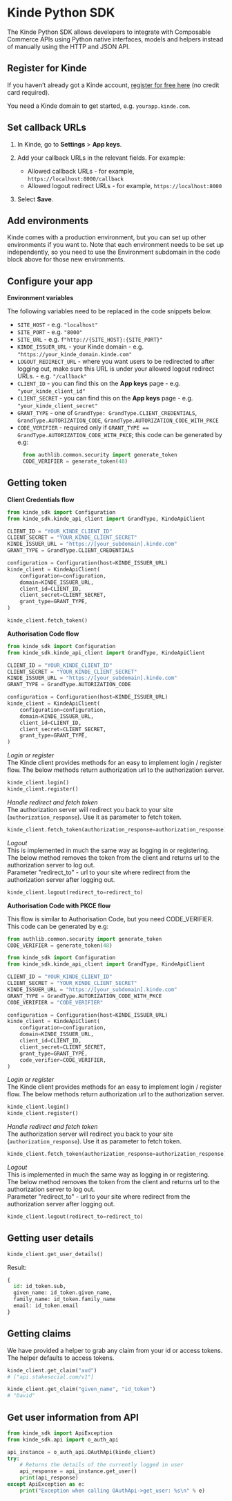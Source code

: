 # Kinde Python SDK

The Kinde Python SDK allows developers to integrate with Composable Commerce APIs using Python native interfaces, models and helpers instead of manually using the HTTP and JSON API.

## Register for Kinde

If you haven’t already got a Kinde account, [register for free here](http://app.kinde.com/register) (no credit card required).

You need a Kinde domain to get started, e.g. `yourapp.kinde.com`.



## Set callback URLs

1. In Kinde, go to **Settings** > **App keys**.
2. Add your callback URLs in the relevant fields. For example:

    - Allowed callback URLs - for example, `https://localhost:8000/callback`
    - Allowed logout redirect URLs - for example, `https://localhost:8000`

3. Select **Save**.

## Add environments

Kinde comes with a production environment, but you can set up other environments if you want to. Note that each environment needs to be set up independently, so you need to use the Environment subdomain in the code block above for those new environments.

## Configure your app

**Environment variables**

The following variables need to be replaced in the code snippets below.

-   `SITE_HOST` - e.g. `"localhost"`
-   `SITE_PORT` - e.g. `"8000"`
-   `SITE_URL` - e.g. `f"http://{SITE_HOST}:{SITE_PORT}"`
-   `KINDE_ISSUER_URL` - your Kinde domain - e.g. `"https://your_kinde_domain.kinde.com"`
-   `LOGOUT_REDIRECT_URL` - where you want users to be redirected to after logging out, make sure this URL is under your allowed logout redirect URLs. - e.g. `"/callback"`
-   `CLIENT_ID` - you can find this on the **App keys** page - e.g. `"your_kinde_client_id"`
-   `CLIENT_SECRET` - you can find this on the **App keys** page - e.g. `"your_kinde_client_secret"`
-   `GRANT_TYPE` - one of `GrandType: GrandType.CLIENT_CREDENTIALS`, `GrandType.AUTORIZATION_CODE`, `GrandType.AUTORIZATION_CODE_WITH_PKCE`
-   `CODE_VERIFIER` - required only if `GRANT_TYPE == GrandType.AUTORIZATION_CODE_WITH_PKCE`;
     this code can be generated by e.g:
```python
     from authlib.common.security import generate_token
     CODE_VERIFIER = generate_token(48)
```


## Getting token
**Client Credentials flow**

```python
from kinde_sdk import Configuration
from kinde_sdk.kinde_api_client import GrandType, KindeApiClient

CLIENT_ID = "YOUR_KINDE_CLIENT_ID"
CLIENT_SECRET = "YOUR_KINDE_CLIENT_SECRET"
KINDE_ISSUER_URL = "https://[your_subdomain].kinde.com"
GRANT_TYPE = GrandType.CLIENT_CREDENTIALS

configuration = Configuration(host=KINDE_ISSUER_URL)
kinde_client = KindeApiClient(
    configuration=configuration,
    domain=KINDE_ISSUER_URL,
    client_id=CLIENT_ID,
    client_secret=CLIENT_SECRET,
    grant_type=GRANT_TYPE,
)

kinde_client.fetch_token()
```

**Authorisation Code flow**

```python
from kinde_sdk import Configuration
from kinde_sdk.kinde_api_client import GrandType, KindeApiClient

CLIENT_ID = "YOUR_KINDE_CLIENT_ID"
CLIENT_SECRET = "YOUR_KINDE_CLIENT_SECRET"
KINDE_ISSUER_URL = "https://[your_subdomain].kinde.com"
GRANT_TYPE = GrandType.AUTORIZATION_CODE

configuration = Configuration(host=KINDE_ISSUER_URL)
kinde_client = KindeApiClient(
    configuration=configuration,
    domain=KINDE_ISSUER_URL,
    client_id=CLIENT_ID,
    client_secret=CLIENT_SECRET,
    grant_type=GRANT_TYPE,
)
```
*Login or register*<br />
The Kinde client provides methods for an easy to implement login / register flow.
The below methods return authorization url to the authorization server.
```python
kinde_client.login()
kinde_client.register()
```
*Handle redirect and fetch token*<br />
The authorization server will redirect you back to your site (`authorization_response`). Use it as parameter to fetch token.
```python
kinde_client.fetch_token(authorization_response=authorization_response)
```
*Logout*<br />
This is implemented in much the same way as logging in or registering.<br />
The below method removes the token from the client and returns url to the authorization server to log out.<br />
Parameter "redirect_to" - url to your site where redirect from the authorization server after logging out.
```python
kinde_client.logout(redirect_to=redirect_to)
```

**Authorisation Code with PKCE flow**

This flow is similar to Authorisation Code, but you need CODE_VERIFIER. This code can be generated by e.g:
```python
from authlib.common.security import generate_token
CODE_VERIFIER = generate_token(48)
```

```python
from kinde_sdk import Configuration
from kinde_sdk.kinde_api_client import GrandType, KindeApiClient

CLIENT_ID = "YOUR_KINDE_CLIENT_ID"
CLIENT_SECRET = "YOUR_KINDE_CLIENT_SECRET"
KINDE_ISSUER_URL = "https://[your_subdomain].kinde.com"
GRANT_TYPE = GrandType.AUTORIZATION_CODE_WITH_PKCE
CODE_VERIFIER = "CODE_VERIFIER"

configuration = Configuration(host=KINDE_ISSUER_URL)
kinde_client = KindeApiClient(
    configuration=configuration,
    domain=KINDE_ISSUER_URL,
    client_id=CLIENT_ID,
    client_secret=CLIENT_SECRET,
    grant_type=GRANT_TYPE,
    code_verifier=CODE_VERIFIER,
)
```
*Login or register*<br />
The Kinde client provides methods for an easy to implement login / register flow.
The below methods return authorization url to the authorization server.
```python
kinde_client.login()
kinde_client.register()
```
*Handle redirect and fetch token*<br />
The authorization server will redirect you back to your site (`authorization_response`). Use it as parameter to fetch token.
```python
kinde_client.fetch_token(authorization_response=authorization_response)
```
*Logout*<br />
This is implemented in much the same way as logging in or registering.<br />
The below method removes the token from the client and returns url to the authorization server to log out.<br />
Parameter "redirect_to" - url to your site where redirect from the authorization server after logging out.
```python
kinde_client.logout(redirect_to=redirect_to)
```

## Getting user details

```python
kinde_client.get_user_details()
```
Result:
```python
{
  id: id_token.sub,
  given_name: id_token.given_name,
  family_name: id_token.family_name
  email: id_token.email
}
```

## Getting claims

We have provided a helper to grab any claim from your id or access tokens. The helper defaults to access tokens.
```python
kinde_client.get_claim("aud")
# ["api.stakesocial.com/v1"]

kinde_client.get_claim("given_name", "id_token")
# "David"
```

## Get user information from API
```python
from kinde_sdk import ApiException
from kinde_sdk.api import o_auth_api

api_instance = o_auth_api.OAuthApi(kinde_client)
try:
    # Returns the details of the currently logged in user
    api_response = api_instance.get_user()
    print(api_response)
except ApiException as e:
    print("Exception when calling OAuthApi->get_user: %s\n" % e)
```
